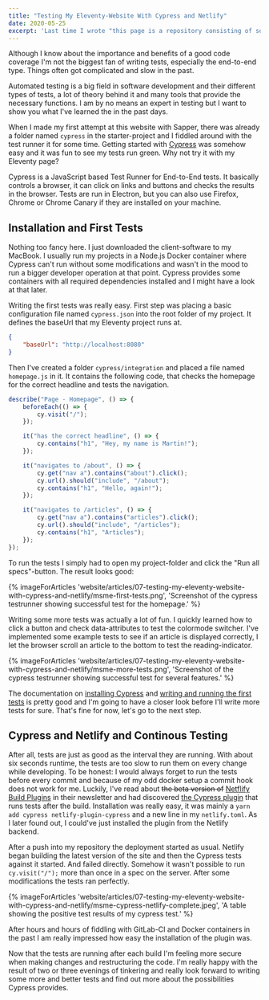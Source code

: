```yaml
---
title: "Testing My Eleventy-Website With Cypress and Netlify"
date: 2020-05-25
excerpt: 'Last time I wrote "this page is a repository consisting of some thrown-together and latenight-written code". Some tests should ensure that I don''t break to much when I''m, cleaning up the code. Here''s how I created a basic setup that runs my tests before every deployment.'
---
```


Although I know about the importance and benefits of a good code coverage I'm not the biggest fan of writing tests, especially the end-to-end type. Things often got complicated and slow in the past.

Automated testing is a big field in software development and their different types of tests, a lot of theory behind it and many tools that provide the necessary functions. I am by no means an expert in testing but I want to show you what I've learned the in the past days.

When I made my first attempt at this website with Sapper, there was already a folder named `cypress` in the starter-project and I fiddled around with the test runner it for some time. Getting started with <a href="https://www.cypress.io/">Cypress</a> was somehow easy and it was fun to see my tests run green. Why not try it with my Eleventy page?

Cypress is a JavaScript based Test Runner for End-to-End tests. It basically controls a browser, it can click on links and buttons and checks the results in the browser. Tests are run in Electron, but you can also use Firefox, Chrome or Chrome Canary if they are installed on your machine.

## Installation and First Tests

Nothing too fancy here. I just downloaded the client-software to my MacBook. I usually run my projects in a Node.js Docker container where Cypress can't run without some modifications and wasn't in the mood to run a bigger developer operation at that point. Cypress provides some containers with all required dependencies installed and I might have a look at that later.

Writing the first tests was really easy. First step was placing a basic configuration file named `cypress.json` into the root folder of my project. It defines the baseUrl that my Eleventy project runs at.

```json
{
    "baseUrl": "http://localhost:8080"
}
```

Then I've created a folder `cypress/integration` and placed a file named `homepage.js` in it. It contains the following code, that checks the homepage for the correct headline and tests the navigation.

```js
describe("Page - Homepage", () => {
    beforeEach(() => {
        cy.visit("/");
    });

    it("has the correct headline", () => {
        cy.contains("h1", "Hey, my name is Martin!");
    });

    it("navigates to /about", () => {
        cy.get("nav a").contains("about").click();
        cy.url().should("include", "/about");
        cy.contains("h1", "Hello, again!");
    });

    it("navigates to /articles", () => {
        cy.get("nav a").contains("articles").click();
        cy.url().should("include", "/articles");
        cy.contains("h1", "Articles");
    });
});
```

To run the tests I simply had to open my project-folder and click the "Run all specs"-button. The result looks good:

{% imageForArticles 'website/articles/07-testing-my-eleventy-website-with-cypress-and-netlify/msme-first-tests.png', 'Screenshot of the cypress testrunner showing successful test for the homepage.' %}

Writing some more tests was actually a lot of fun. I quickly learned how to click a button and check data-attributes to test the colormode switcher. I've implemented some example tests to see if an article is displayed correctly, I let the browser scroll an article to the bottom to test the reading-indicator.

{% imageForArticles 'website/articles/07-testing-my-eleventy-website-with-cypress-and-netlify/msme-more-tests.png', 'Screenshot of the cypress testrunner showing successful test for several features.' %}

The documentation on <a href="https://docs.cypress.io/guides/getting-started/installing-cypress.html">installing Cypress</a> and <a href="https://docs.cypress.io/guides/getting-started/writing-your-first-test.html">writing and running the first tests</a> is pretty good and I'm going to have a closer look before I'll write more tests for sure. That's fine for now, let's go to the next step.

## Cypress and Netlify and Continous Testing

After all, tests are just as good as the interval they are running. With about six seconds runtime, the tests are too slow to run them on every change while developing. To be honest: I would always forget to run the tests before every commit and because of my odd docker setup a commit hook does not work for me. Luckily, I've read about <s>the beta version of</s> <a href="https://www.netlify.com/products/build/plugins/">Netflify Build Plugins</a> in their newsletter and had discovered <a href="https://github.com/cypress-io/netlify-plugin-cypress">the Cypress plugin</a> that runs tests after the build. Installation was really easy, it was mainly a `yarn add cypress netlify-plugin-cypress` and a new line in my `netlify.toml`. As I later found out, I could've just installed the plugin from the Netlify backend.

After a push into my repository the deployment started as usual. Netlify began building the latest version of the site and then the Cypress tests against it started. And failed directly. Somehow it wasn't possible to run `cy.visit("/");` more than once in a spec on the server. After some modifications the tests ran perfectly.

{% imageForArticles 'website/articles/07-testing-my-eleventy-website-with-cypress-and-netlify/msme-cypress-netlify-complete.jpeg', 'A table showing the positive test results of my cypress test.' %}

After hours and hours of fiddling with GitLab-CI and Docker containers in the past I am really impressed how easy the installation of the plugin was.

Now that the tests are running after each build I'm feeling more secure when making changes and restructuring the code. I'm really happy with the result of two or three evenings of tinkering and really look forward to writing some more and better tests and find out more about the possibilities Cypress provides.
